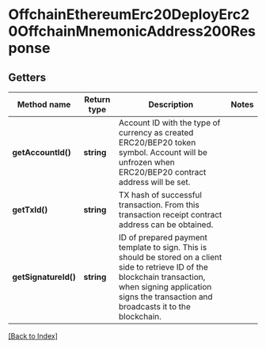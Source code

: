 # OffchainEthereumErc20DeployErc20OffchainMnemonicAddress200Response

## Getters

Method name | Return type | Description | Notes
------------ | ------------- | ------------- | -------------
**getAccountId()** | **string** | Account ID with the type of currency as created ERC20/BEP20 token symbol. Account will be unfrozen when ERC20/BEP20 contract address will be set. |
**getTxId()** | **string** | TX hash of successful transaction. From this transaction receipt contract address can be obtained. |
**getSignatureId()** | **string** | ID of prepared payment template to sign. This is should be stored on a client side to retrieve ID of the blockchain transaction, when signing application signs the transaction and broadcasts it to the blockchain. |

[[Back to Index]](../index.md)
